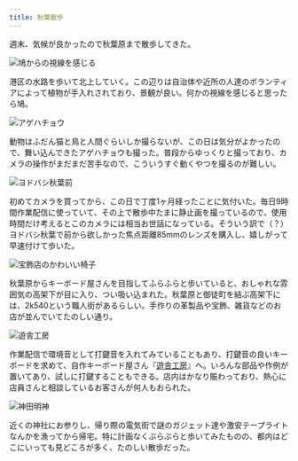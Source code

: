 ```yaml
---
title: 秋葉散歩
---
```

週末、気候が良かったので秋葉原まで散歩してきた。

![](https://lh4.googleusercontent.com/rvgwjeD6OsV7mrNkia1FEiX_PROLdKy1haIcpCS0S4IwBLeNZ1fgOzwQUNP11NDYNoEz2j2U3iK_3qx-Ry95cG-mnCrQHUKbzH_w9Fk2l6luWlITH337aK6Zns3xe6lDfOl1i7sZ2Ml2vsvBZ63x0GtFYAhxmblI8LJYoKYdWO0bGFcU9eM95r_bnA "鳩からの視線を感じる")

港区の水路を歩いて北上していく。この辺りは自治体や近所の人達のボランティアによって植物が手入れされており、景観が良い。何かの視線を感じると思ったら鳩。

![](https://lh6.googleusercontent.com/ky7-tS_G1rZVy-2ZgPYZXcTj3M4ZyzK6M4qcDhWNAYEauU3cxpJHDwSYp2y10TqOqgX_HTVIEABOaC-OmPA45EAcBku32QoBTxSpgKvomh0LmGMLpfki-2neUOZ2D8L9uCCrUlDi1vrioH7ifj5tkWhJLZFxc-1idy0HNyJxzwdyn2np4K7R-dBfAw "アゲハチョウ")

動物はふだん猫と鳥と人間ぐらいしか撮らないが、この日は気分がよかったので、舞い込んできたアゲハチョウも撮った。普段からゆっくりと撮っており、カメラの操作がまだまだ苦手なので、こういうすぐ動くやつを撮るのが難しい。

![](https://lh6.googleusercontent.com/nCc_li6E8pQLg6td5zoATIuzuRMMdEL-jx9Ty7Iq44-v7F1s9w-NZRgvKlfUhIe6i9uY8woULyvLax3ZHWwKcfbCpgyv0GjhEMLp7b96QHBUaGZb8nWvihcDBtL9YIrid0g5ym11LfNEGFN8rtASHsWbl9jB98D2A6dGqdPgzxt7ye_42Q_i7q9uJg "ヨドバシ秋葉前")

初めてカメラを買ってから、この日で丁度1ヶ月経ったことに気付いた。毎日9時間作業配信に使っていて、その上で散歩中たまに静止画を撮っているので、使用時間だけ考えるとこのカメラには相当お世話になっている。そういう訳で（？）ヨドバシ秋葉で前から欲しかった焦点距離85mmのレンズを購入し、嬉しがって早速付けて歩いた。

![](https://lh4.googleusercontent.com/8fuwIHZ-1gFcW2dKKDuFlbY0d7no61C2Cm24r73nzOm5866oLmKH-tLXX6o4VI6FIVxhYiEYXjqECm7tO0aPCxH2s7rCzwUlZslj35fTMXbhIKCyl9bMVusUO6qSbZSEyhUnkXwMb0rkew6uIN4eRXKa5PQuNHS3_zYMPuATrtEinVd6JLUWxjz4Rg "宝飾店のかわいい椅子")

秋葉原からキーボード屋さんを目指してふらふらと歩いていると、おしゃれな雰囲気の高架下が目に入り、つい吸い込まれた。秋葉原と御徒町を結ぶ高架下には、2k540という職人街があるらしい。手作りの革製品や宝飾、雑貨などのお店が並んでいてたのしい通り。

![](https://lh6.googleusercontent.com/44maUhyFv6GeHSizw2DshbW6Pb33b3jhe0pudfdGS2W7UpeZgaapqdbe4LvPPGuyUNZjAuAn-yPQiSOvwMOf0_DYySR6bWj3N1SIcTykMD1YsZ4_1vTSOHfSXNd1Ejp2gilYBKm00FoBPhnQh4K8G5LkjurL_5188y2v3UP4liBsji2JrNAvnsf3ig "遊舎工房")

作業配信で環境音として打鍵音を入れてみていることもあり、打鍵音の良いキーボードを求めて、自作キーボード屋さん『[遊舎工房](https://yushakobo.jp/)』へ。いろんな部品や作例が置いてあり、試しに打鍵することもできる。店内はかなり賑わっており、熱心に店員さんと相談しているお客さんが何人もおられた。

![](https://lh4.googleusercontent.com/ntYdLt9ZQqhg35DaeFq0CyXO0SsH-oABmu0JUggoY3oR7n5CncjQfg001xIuA8dh3OS5jILeYI1O8AWDNE--_gj2N8Gv4PT2nlIcpmy_72-AAQnGFqFcAPyzN5OUGjlEs3W73YmGexMY1_BM6mPZ-BSATbQk-raNlQp_mAwggH5X1OMsdh9q0yUzCA "神田明神")

近くの神社にお参りし、帰り際の電気街で謎のガジェット達や激安テープライトなんかを漁ってから帰宅。特に計画なくぶらぶらと歩いてみたものの、都内はどこにいっても見どころが多く、たのしい散歩だった。
